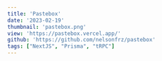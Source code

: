 ```yaml
---
title: 'Pastebox'
date: '2023-02-19'
thumbnail: 'pastebox.png'
view: 'https://pastebox.vercel.app/'
github: 'https://github.com/nelsonfrz/pastebox'
tags: ["NextJS", "Prisma", "tRPC"]
---
```

